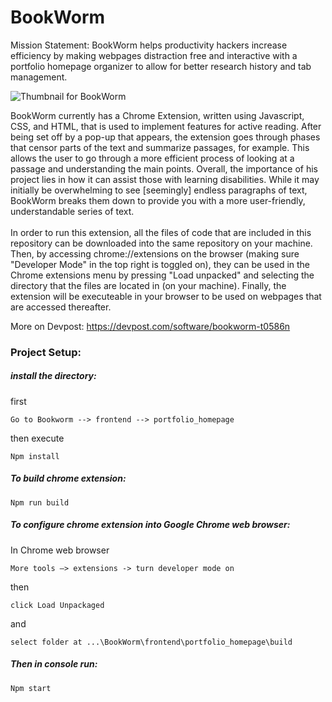 # BookWorm

Mission Statement:
BookWorm helps productivity hackers increase efficiency by making webpages distraction free and interactive with a portfolio homepage organizer to allow for better research history and tab management.

![Thumbnail for BookWorm](https://github.com/ltann/BookWorm/blob/master/bookworm.png?raw=true)




BookWorm currently has a Chrome Extension, written using Javascript, CSS, and HTML, that is used to implement features for active reading. After being set off by a pop-up that appears, the extension goes through phases that censor parts of the text and summarize passages, for example. This allows the user to go through a more efficient process of looking at a passage and understanding the main points. Overall, the importance of his project lies in how it can assist those with learning disabilities. While it may initially be overwhelming to see [seemingly] endless paragraphs of text, BookWorm breaks them down to provide you with a more user-friendly, understandable series of text. <br>
<br>
In order to run this extension, all the files of code that are included in this repository can be downloaded into the same repository on your machine. Then, by accessing chrome://extensions on the browser (making sure "Developer Mode" in the top right is toggled on),
they can be used in the Chrome extensions menu by pressing "Load unpacked" and selecting the directory that the files are located in (on your machine). Finally, the extension will be executeable in your browser to be used on webpages that are accessed thereafter. <br>

More on Devpost:
https://devpost.com/software/bookworm-t0586n

### Project Setup:

##### install the directory:

first
```
Go to Bookworm --> frontend --> portfolio_homepage
```
then execute

```
Npm install
```
  
##### To build chrome extension:
```
Npm run build 
```
  
##### To configure chrome extension into Google Chrome web browser:
In Chrome web browser
```
More tools –> extensions -> turn developer mode on 
```
then 
```
click Load Unpackaged
```
and
```
select folder at ...\BookWorm\frontend\portfolio_homepage\build
```
##### Then in console run:
```
Npm start 
```




